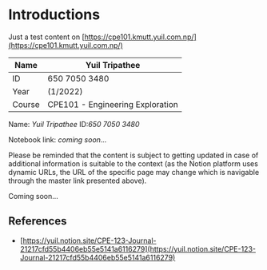 # Introductions

Just a test content on [https://cpe101.kmutt.yuil.com.np/](https://cpe101.kmutt.yuil.com.np/)



| Name   | Yuil Tripathee                   |
| ------ | -------------------------------- |
| ID     | 650 7050 3480                    |
| Year   | (1/2022)                         |
| Course | CPE101 - Engineering Exploration |

Name: _Yuil Tripathee_ ID:_650 7050 3480_

Notebook link: _coming soon..._

Please be reminded that the content is subject to getting updated in case of additional information is suitable to the context (as the Notion platform uses dynamic URLs, the URL of the specific page may change which is navigable through the master link presented above).&#x20;

Coming soon...

## References

* [https://yuil.notion.site/CPE-123-Journal-21217cfd55b4406eb55e5141a6116279](https://yuil.notion.site/CPE-123-Journal-21217cfd55b4406eb55e5141a6116279)
